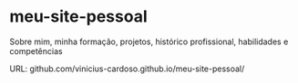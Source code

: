 # meu-site-pessoal
Sobre mim, minha formação, projetos, histórico profissional, habilidades e competências

URL: github.com/vinicius-cardoso.github.io/meu-site-pessoal/
